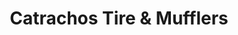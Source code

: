 ---
title: "Catrachos Tire & Mufflers"
url: /farmersville/catrachos-tire-und-mufflers/
shop: Reifen
---
